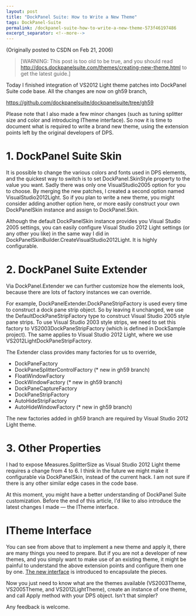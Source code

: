 ```yaml
---
layout: post
title: "DockPanel Suite: How to Write a New Theme"
tags: DockPanel-Suite
permalink: /dockpanel-suite-how-to-write-a-new-theme-573f46197486
excerpt_separator: <!--more-->
---
```

(Originally posted to CSDN on Feb 21, 2006)
<!--more-->

> [WARNING: This post is too old to be true, and you should read http://docs.dockpanelsuite.com/themes/creating-new-theme.html to get the latest guide.]

Today I finished integration of VS2012 Light theme patches into DockPanel Suite code base. All the changes are now on gh59 branch,

https://github.com/dockpanelsuite/dockpanelsuite/tree/gh59

Please note that I also made a few minor changes (such as tuning splitter size and color and introducing ITheme interface). So now it is time to document what is required to write a brand new theme, using the extension points left by the original developers of DPS.

# 1. DockPanel Suite Skin
It is possible to change the various colors and fonts used in DPS elements, and the quickest way to switch is to set DockPanel.SkinStyle property to the value you want. Sadly there was only one VisualStudio2005 option for you to choose. By merging the new patches, I created a second option named VisualStudio2012Light. So if you plan to write a new theme, you might consider adding another option here, or more easily construct your own DockPanelSkin instance and assign to DockPanel.Skin.

Although the default DockPanelSkin instance provides you Visual Studio 2005 settings, you can easily configure Visual Studio 2012 Light settings (or any other you like) in the same way I did in DockPanelSkinBuilder.CreateVisualStudio2012Light. It is highly configurable.

# 2. DockPanel Suite Extender
Via DockPanel.Extender we can further customize how the elements look, because there are lots of factory instances we can override.

For example, DockPanelExtender.DockPaneStripFactory is used every time to construct a dock pane strip object. So by leaving it unchanged, we use the DefaultDockPaneStripFactory type to construct Visual Studio 2005 style pane strips. To use Visual Studio 2003 style strips, we need to set this factory to VS2003DockPaneStripFactory (which is defined in DockSample project). The same applies to Visual Studio 2012 Light, where we use VS2012LightDockPaneStripFactory.

The Extender class provides many factories for us to override,

* DockPaneFactory
* DockPaneSplitterControlFactory (* new in gh59 branch)
* FloatWindowFactory
* DockWindowFactory (* new in gh59 branch)
* DockPaneCaptureFactory
* DockPaneStripFactory
* AutoHideStripFactory
* AutoHideWindowFactory (* new in gh59 branch)

The new factories added in gh59 branch are required by Visual Studio 2012 Light theme.

# 3. Other Properties
I had to expose Measures.SplitterSize as Visual Studio 2012 Light theme requires a change from 4 to 6. I think in the future we might make it configurable via DockPanelSkin, instead of the current hack. I am not sure if there is any other similar edge cases in the code base.

At this moment, you might have a better understanding of DockPanel Suite customization. Before the end of this article, I'd like to also introduce the latest changes I made — the ITheme interface.

# ITheme Interface
You can see from above that to implement a new theme and apply it, there are many things you need to prepare. But if you are not a developer of new themes, and you simply want to make use of an existing theme, it might be painful to understand the above extension points and configure them one by one. [The new interface](https://github.com/dockpanelsuite/dockpanelsuite/commit/58f55b9dfc7fc9870427e4175dbd4eca3a828981) is introduced to encapsulate the pieces.

Now you just need to know what are the themes available (VS2003Theme, VS2005Theme, and VS2012LightTheme), create an instance of one theme, and call Apply method with your DPS object. Isn't that simpler?

Any feedback is welcome.